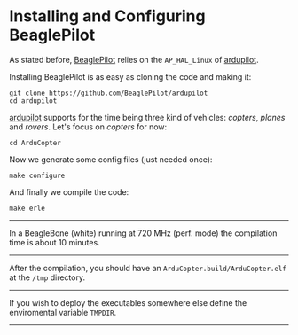 # Installing and Configuring BeaglePilot

As stated before, [BeaglePilot](https://github.com/BeaglePilot/ardupilot) relies on the `AP_HAL_Linux` of [ardupilot](https://github.com/diydrones/ardupilot).

Installing BeaglePilot is as easy as cloning the code and making it:

```
git clone https://github.com/BeaglePilot/ardupilot
cd ardupilot
```
[ardupilot](https://github.com/diydrones/ardupilot) supports for the time being three kind of vehicles: *copters*, *planes* and *rovers*. Let's focus on *copters* for now:
```
cd ArduCopter
```
Now we generate some config files (just needed once):
```
make configure
```
And finally we compile the code:
```
make erle
```

----

In a BeagleBone (white) running at 720 MHz (perf. mode) the compilation time is about 10 minutes.

----

After the compilation, you should have an `ArduCopter.build/ArduCopter.elf` at the `/tmp` directory.

----

If you wish to deploy the executables somewhere else define the enviromental variable `TMPDIR`.

----
